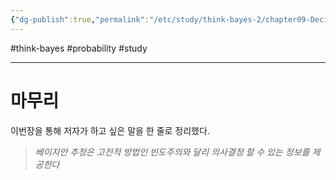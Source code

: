 ```yaml
---
{"dg-publish":true,"permalink":"/etc/study/think-bayes-2/chapter09-Decision-Analysis/","dgPassFrontmatter":true,"noteIcon":"","created":"","updated":""}
---
```


#think-bayes #probability #study

---

# 마무리
이번장을 통해 저자가 하고 싶은 말을 한 줄로 정리했다.
> *베이지안 추정은 고전적 방법인 빈도주의와 달리 의사결정 할 수 있는 정보를 제공한다*